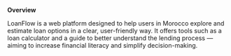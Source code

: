 **Overview**

LoanFlow is a web platform designed to help users in Morocco explore and estimate loan options in a clear, user-friendly way. It offers tools such as a loan calculator and a guide to better understand the lending process — aiming to increase financial literacy and simplify decision-making.